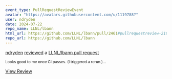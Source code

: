 ```yaml
---
event_type: PullRequestReviewEvent
avatar: "https://avatars.githubusercontent.com/u/1119788?"
user: ndryden
date: 2024-07-22
repo_name: LLNL/lbann
html_url: https://github.com/LLNL/lbann/pull/2461#pullrequestreview-2192685848
repo_url: https://github.com/LLNL/lbann
---
```


<a href='https://github.com/ndryden' target='_blank'>ndryden</a> <a href='https://github.com/LLNL/lbann/pull/2461#pullrequestreview-2192685848' target='_blank'>reviewed</a> a <a href='https://github.com/LLNL/lbann/pull/2461' target='_blank'>LLNL/lbann pull request</a>

<small>Looks good to me once CI passes. (I triggered a rerun.)...</small>

<a href='https://github.com/LLNL/lbann/pull/2461#pullrequestreview-2192685848' target='_blank'>View Review</a>